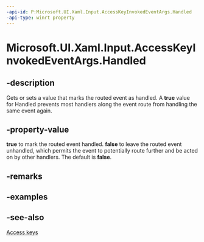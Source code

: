 ```yaml
---
-api-id: P:Microsoft.UI.Xaml.Input.AccessKeyInvokedEventArgs.Handled
-api-type: winrt property
---
```


<!-- Property syntax
public bool Handled { get;  set; }
-->

# Microsoft.UI.Xaml.Input.AccessKeyInvokedEventArgs.Handled

## -description
Gets or sets a value that marks the routed event as handled. A **true** value for Handled prevents most handlers along the event route from handling the same event again.

## -property-value
**true** to mark the routed event handled. **false** to leave the routed event unhandled, which permits the event to potentially route further and be acted on by other handlers. The default is **false**.

## -remarks

## -examples

## -see-also
[Access keys](/windows/apps/design/input/access-keys)
